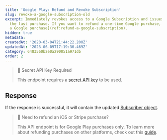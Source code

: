 ```yaml
---
title: 'Google Play: Refund and Revoke Subscription'
slug: revoke-a-google-subscription-old
excerpt: Immediately revokes access to a Google Subscription and issues a refund for
  the last purchase. If you want to refund a one-time Google purchase, see [refund
  a Google purchase](ref:refund-a-google-subscription).
hidden: true
metadata: 
createdAt: '2020-03-04T21:44:22.200Z'
updatedAt: '2023-06-09T17:19:30.469Z'
category: 6483560b2e0a290051a971db
order: 2
---
```

> 🚧 Secret API Key Required
> 
> This endpoint requires a [secret API key](doc:authentication) to be used.

## Response

If the response is successful, it will contain the updated [Subscriber object](ref:subscribers#the-subscriber-object).

> 📘 Need to refund an iOS or Stripe purchase?
> 
> This API endpoint is for Google Play purchases only. To learn more about refunding purchases on other platforms, check out this [guide](doc:managing-subscriptions#refunding-purchases).